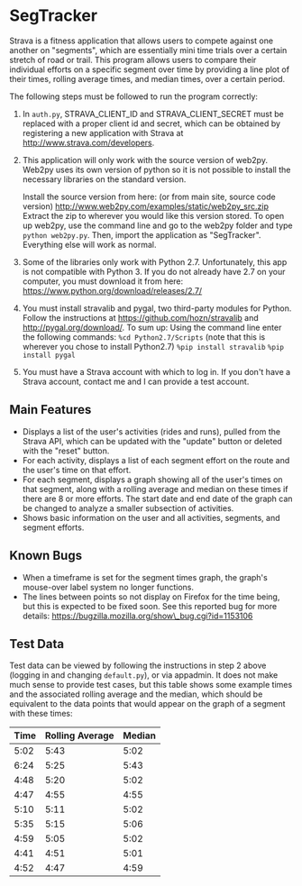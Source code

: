 SegTracker
==========
Strava is a fitness application that allows users to compete against one another on "segments", which are essentially mini time trials over a certain stretch of road or trail.  This program allows users to compare their individual efforts on a specific segment over time by providing a line plot of their times, rolling average times, and median times, over a certain period.  

The following steps must be followed to run the program correctly:

1.  In `auth.py`, STRAVA\_CLIENT\_ID and STRAVA\_CLIENT\_SECRET must be replaced with a proper client id and secret, which can be obtained by registering a new application with Strava at http://www.strava.com/developers.

2.  This application will only work with the source version of web2py.  Web2py uses its own version of python so it is not possible to install the necessary libraries on the standard version.  
	
	Install the source version from here: (or from main site, source code version)
		http://www.web2py.com/examples/static/web2py_src.zip
	Extract the zip to wherever you would like this version stored.
	To open up web2py, use the command line and go to the web2py folder and type `python web2py.py`.  Then, import the application as "SegTracker".  Everything else will work as normal.
		
3.  Some of the libraries only work with Python 2.7. Unfortunately, this app is not compatible with Python 3. 
		If you do not already have 2.7 on your computer, you must download it from here:
			https://www.python.org/download/releases/2.7/
			
4.  You must install stravalib and pygal, two third-party modules for Python.  
	Follow the instructions at https://github.com/hozn/stravalib and http://pygal.org/download/.
	To sum up:
		Using the command line enter the following commands:
			`%cd Python2.7/Scripts`		(note that this is wherever you chose to install Python2.7)
			`%pip install stravalib`
			`%pip install pygal`

5.  You must have a Strava account with which to log in.  If you don't have a Strava account, contact me and I can provide a test account.


Main Features
-------------
* Displays a list of the user's activities (rides and runs), pulled from the Strava API, which can be updated with the "update" button or deleted with the "reset" button.
* For each activity, displays a list of each segment effort on the route and the user's time on that effort.
* For each segment, displays a graph showing all of the user's times on that segment, along with a rolling average and median on these times if there are 8 or more efforts.  The start date and end date of the graph can be changed to analyze a smaller subsection of activities.
* Shows basic information on the user and all activities, segments, and segment efforts.

Known Bugs
-------------
* When a timeframe is set for the segment times graph, the graph's mouse-over label system no longer functions.
* The lines between points so not display on Firefox for the time being, but this is expected to be fixed soon.  See this reported bug for more details: https://bugzilla.mozilla.org/show\_bug.cgi?id=1153106

Test Data
-------------
Test data can be viewed by following the instructions in step 2 above (logging in and changing `default.py`), or via appadmin.  It does not make much sense to provide test cases, but this table shows some example times and the associated rolling average and the median, which should be equivalent to the data points that would appear on the graph of a segment with these times:

| Time | Rolling Average | Median |
|------|-----------------|--------|
| 5:02 | 5:43            | 5:02   |
| 6:24 | 5:25            | 5:43   |
| 4:48 | 5:20            | 5:02   |
| 4:47 | 4:55            | 4:55   |
| 5:10 | 5:11            | 5:02   |
| 5:35 | 5:15            | 5:06   |
| 4:59 | 5:05            | 5:02   |
| 4:41 | 4:51            | 5:01   |
| 4:52 | 4:47            | 4:59   |
